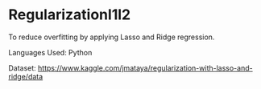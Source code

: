 # Regularizationl1l2
To reduce overfitting by applying Lasso and Ridge regression.

Languages Used: Python

Dataset: https://www.kaggle.com/jmataya/regularization-with-lasso-and-ridge/data
